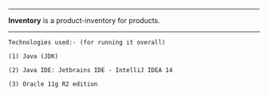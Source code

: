 ***
<b>Inventory</b> is a product-inventory for products.
***
```
Technologies used:- (for running it overall)

(1) Java (JDK)

(2) Java IDE: Jetbrains IDE - IntelliJ IDEA 14

(3) Oracle 11g R2 edition
```